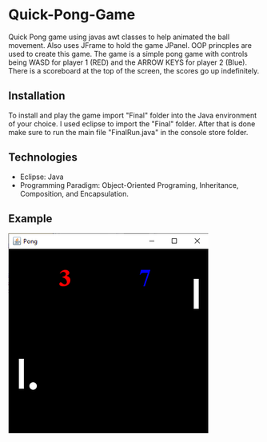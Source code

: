# Quick-Pong-Game
Quick Pong game using javas awt classes to help animated the ball movement. Also uses JFrame to hold the game JPanel. OOP princples are used to create this game. The game is a simple pong game with controls being WASD for player 1 (RED) and the ARROW KEYS for player 2 (Blue). There is a scoreboard at the top of the screen, the scores go up indefinitely. 

## Installation
 
To install and play the game import "Final" folder into the Java environment of your choice. I used eclipse to import the "Final" folder. After that is done make sure to run the main file "FinalRun.java" in the console store folder. 

## Technologies

- Eclipse: Java
- Programming Paradigm: Object-Oriented Programing, Inheritance, Composition, and Encapsulation.

## Example
![Alt text](https://github.com/TanSaeed/Quick-Pong-Game/blob/main/Test.png)
